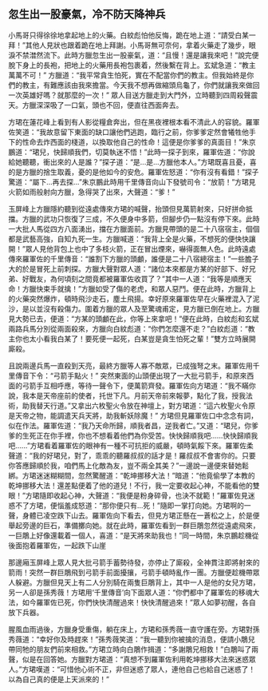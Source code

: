 忽生出一股豪氣，冷不防天降神兵
------------------------------

小馬哥只得徐徐地拿起地上的火藥。白紋彪怕他反悔，跪在地上道：“請受白某一拜！”其他人見狀也跟着跪在地上拜謝。小馬哥無可奈何，拿着火藥走了幾步，眼淚不禁澘然流下。此時方臘忽生出一股豪氣，道：“且慢！還是讓我來吧！”說完便脫下身上的長袍，把地上的火藥用長袍包裹着，然後繫在背上。玄斌急道：“教主萬萬不可！” 方臘道：“我平常貪生怕死，實在不配當你們的教主。但我始終是你們的教主，有難應該由我來擔當。今天我不想再做縮頭烏龜了，你們就讓我來做回一次英雄好嗎？就那麼的一次！” 眾人目送方臘走到大門外，立時聽到四周殺聲震天。方臘深深吸了一口氣，頭也不回，便直往西面奔去。

方珺在蓮花峰上看到有人影從糧倉奔出，但在黑夜裡根本看不清此人的容貌。羅軍佐笑道：“我故意留下東面的缺口讓他們逃跑，臨行之前，你爹爹定然會犧牲他手下的性命去炸西面的棧道，以換取他自己的性命！這便是你爹爹的真面目！”朱京鵬道：“珺兒，快歸順我們，切莫執迷不悟！”此時一探子到來，羅軍佐道：“你說給她聽聽，衝出來的人是誰？”探子道：“是...是...方臘他本人。”方珺既喜且憂，喜的是方臘的捨生取義，憂的是他如今的安危。羅軍佐怒道：“你有沒有看錯！”探子驚道：“屬下...再去探...”朱京鵬此時用千里傳音向山下發號司令：“放箭！”方珺見火箭如雨般射向方臘，急得哭了出來，大聲道：“爹！”

玉屏峰上方臘隱約聽到從遠處傳來方珺的喊聲，抬頭但見萬箭射來，只好拼命抵擋。方臘的武功只恢復了三成，不久便身中多箭，但腳步仍一點沒有停下來。此時一大批人馬從四方八面湧出，擋在方臘面前。方臘見帶頭的是二十八宿宿主，個個都是武藝高強，自知九死一生。方臘喊道：“我背上全是火藥，不想死的便快快讓開！”眾人見他背包上也中了多枝火箭，正在冒出煙來，嚇得面無人色。此時遠處傳來羅軍佐的千里傳音：“誰割下方臘的頭顱，誰便是二十八宿總宿主！”一些膽子大的於是冒死上前刺探。方臘大聲對眾人道：“諸位本來都是方某的好部下、好兄弟、好戰友，為何頃刻之間竟都被羅軍佐收買了？”其中一人道：“我等是順應天命！方臘快束手就擒！”方臘如受了傷的老虎，和眾人惡鬥。便在此時，方臘背上的火藥突然爆炸，頓時飛沙走石，塵土飛揚。幸好原來羅軍佐早在火藥裡混入了泥沙，是以並沒有殺傷力。圍着方臘的眾人及至驚魂甫定，見方臘已倒在地上。方臘見大勢已去，便道：“方某的頭顱在此，你等上來拿吧！”便在此時，白紋彪和玄斌兩路兵馬分別從兩面殺來，方臘向白紋彪道：“你們怎麼還不走？”白紋彪道：“教主你也太小看我白某了！要死便一起死，白某豈是貪生怕死之輩！”雙方立時展開廝殺。

且說兩邊兵馬一直殺到天亮，最終方臘等人寡不敵眾，已成強弩之末。羅軍佐用千里傳音下令：“弓箭手點火！” 突然東面的山頭便出現了一大批弓箭手，和原來西面的弓箭手互相呼應，等待一聲令下，便萬箭齊發。羅軍佐向方珺道：“我不瞞你說，我本是天帝座前的使者，托世下凡。月前天帝前來報夢，點化了我，授我法術，助我替天行道。”又拿出六枚聖火令放在神壇上，對方珺道：“這六枚聖火令原是天帝之物，能調遣天兵天將，助我斬妖除魔！” 方珺但見羅軍佐口中念念有詞，似在作法。羅軍佐道：“我乃天命所歸，順我者昌，逆我者亡。”又道：“珺兒，你爹爹的生死正在你手裡，你也不想看着他們為你受苦。快快歸順我吧......快快歸順我吧......”方珺看着羅軍佐的眼神有一種不可抗拒的威嚴，頓時氣餒下來。羅軍佐柔聲道：“我的好珺兒，對了，乖乖的聽羅叔叔的話才是！羅叔叔不會害你的。只要你答應歸順於我，咱們馬上化敵為友，豈不兩全其美？”一邊說一邊便來替她鬆綁。方珺迷迷糊糊間，忽然驚醒道：“乾坤挪移大法！”暗道：“他竟偷學了本教的乾坤挪移大法！還差點便着了他的道兒！不行，我一定要收起心神，不能看他的雙眼！”方珺隨即收起心神，大聲道：“我便是粉身碎骨，也決不就範！”羅軍佐見迷惑不了方珺，便惱羞成怒道：“那你便只有...死！”隨即一掌打向她。方珺啊的一聲，身體已凌空跌下山去。羅軍佐向下看去，但見方珺正懸在一蒼松之上，於是便舉起旁邊的巨石，準備擲向她。就在此時，羅軍佐看到一群巨鵰忽然從遠處飛來，一巨鵰上好像還載着一個人，喜道：“是天將來助我也！”同一時間，朱京鵬趁機從後面抱着羅軍佐，一起跌下山崖

那邊廂玉屏峰上眾人見大批弓箭手蓄勢待發，亦停止了廝殺，全神貫注即將射來的箭雨！突然一群巨鵰飛到弓箭手前面擾攘，弓箭手頓時亂作一團。方臘便趁機帶眾人躲避。方臘但見天上有二人分別騎在兩隻巨鵰背上，其中一人是他的女兒方珺，另一人卻是孫秀薇！方珺用‘千里傳音’向下面眾人道：“你們都中了羅軍佐的移魂大法，如今羅軍佐已死，你們快快清醒過來！快快清醒過來！”眾人如夢初醒，各自放下兵器。

腥風血雨過後，方臘身受重傷，躺在床上，方珺和孫秀薇一直守護在旁。方珺對孫秀薇道：“幸好你及時趕來！”孫秀薇笑道：“我一聽到你被擒的消息，便請小鵰兒帶同牠的朋友們前來相救。”方珺立時向白鵰作揖道：“多謝鵰兄相救！”白鵰叫了兩聲，似是在回答她。方臘對方珺道：“真想不到羅軍佐利用乾坤挪移大法來迷惑眾人。”方珺嘆道：“可惜他心術不正，非但迷惑了眾人，連他自己也給自己迷惑了！以為自己真的便是上天派來的！”
